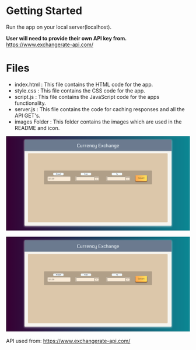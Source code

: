 # Getting Started
Run the app on your local server(localhost).

**User will need to provide their own API key from.** https://www.exchangerate-api.com/

# Files

* index.html : This file contains the HTML code for the app.
* style.css : This file contains the CSS code for the app.
* script.js : This file contains the JavaScript code for the apps functionality.
* server.js : This file contains the code for caching responses and all the API GET's. 
* images Folder : This folder contains the images which are used in the README and icon.

![](./public/images/image3.png)

![](./public/images/image3.png)

API used from: https://www.exchangerate-api.com/